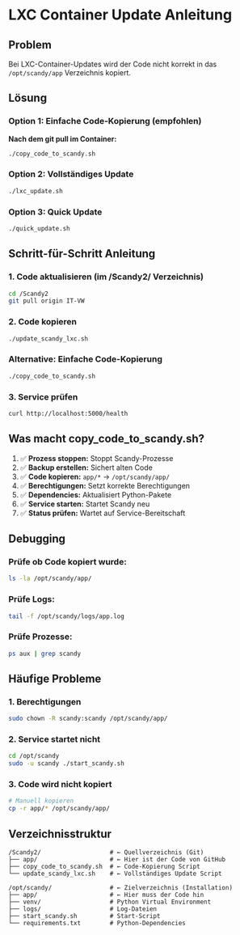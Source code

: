 # LXC Container Update Anleitung

## Problem
Bei LXC-Container-Updates wird der Code nicht korrekt in das `/opt/scandy/app` Verzeichnis kopiert.

## Lösung

### Option 1: Einfache Code-Kopierung (empfohlen)

**Nach dem git pull im Container:**
```bash
./copy_code_to_scandy.sh
```

### Option 2: Vollständiges Update
```bash
./lxc_update.sh
```

### Option 3: Quick Update
```bash
./quick_update.sh
```

## Schritt-für-Schritt Anleitung

### 1. Code aktualisieren (im /Scandy2/ Verzeichnis)
```bash
cd /Scandy2
git pull origin IT-VW
```

### 2. Code kopieren
```bash
./update_scandy_lxc.sh
```

### Alternative: Einfache Code-Kopierung
```bash
./copy_code_to_scandy.sh
```

### 3. Service prüfen
```bash
curl http://localhost:5000/health
```

## Was macht copy_code_to_scandy.sh?

1. ✅ **Prozess stoppen:** Stoppt Scandy-Prozesse
2. ✅ **Backup erstellen:** Sichert alten Code
3. ✅ **Code kopieren:** `app/*` → `/opt/scandy/app/`
4. ✅ **Berechtigungen:** Setzt korrekte Berechtigungen
5. ✅ **Dependencies:** Aktualisiert Python-Pakete
6. ✅ **Service starten:** Startet Scandy neu
7. ✅ **Status prüfen:** Wartet auf Service-Bereitschaft

## Debugging

### Prüfe ob Code kopiert wurde:
```bash
ls -la /opt/scandy/app/
```

### Prüfe Logs:
```bash
tail -f /opt/scandy/logs/app.log
```

### Prüfe Prozesse:
```bash
ps aux | grep scandy
```

## Häufige Probleme

### 1. Berechtigungen
```bash
sudo chown -R scandy:scandy /opt/scandy/app/
```

### 2. Service startet nicht
```bash
cd /opt/scandy
sudo -u scandy ./start_scandy.sh
```

### 3. Code wird nicht kopiert
```bash
# Manuell kopieren
cp -r app/* /opt/scandy/app/
```

## Verzeichnisstruktur

```
/Scandy2/                   # ← Quellverzeichnis (Git)
├── app/                    # ← Hier ist der Code von GitHub
├── copy_code_to_scandy.sh  # ← Code-Kopierung Script
└── update_scandy_lxc.sh    # ← Vollständiges Update Script

/opt/scandy/                # ← Zielverzeichnis (Installation)
├── app/                    # ← Hier muss der Code hin
├── venv/                   # Python Virtual Environment
├── logs/                   # Log-Dateien
├── start_scandy.sh         # Start-Script
└── requirements.txt        # Python-Dependencies
``` 
